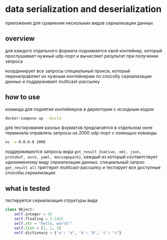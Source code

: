 # data serialization and deserialization
приложение для сравнения нескольких видов сериализации данных

## overview
для каждого отдельного формата поднимается свой контейнер, 
который прослушивает нужный udp-порт и 
вычисляет результат при получении запроса

координирует все запросы специальный прокси, который перенаправляет 
их нужным контейнерам по способу сериализации данных
и поддерживает multicast-рассылку

## how to use
команда для поднятия контейнеров в директории с исходным кодом
```bash
docker-compose up --build
```


для тестирования разных форматов предлагается 
в отдельном окне терминала оправлять запросы 
на 2000 udp-порт с помощью команды
```bash
nc -u 0.0.0.0 2000
```
поддерживаются запросы вида `get_result {native, xml, json, protobuf, avro, yaml, messagepack}`, каждый 
из который соответствует одноименному виду сериализации данных. 
специальный запрос `get_result all` триггерит multicast-рассылку 
и тестирует все доступные способы сериализации


## what is tested
тестируется сериализация структуры вида
```python
class Object:
    self.integer = 42
    self.floating = 3.1415
    self.str = "hello, world!"
    self.list = [1, 2, 3]
    self.dictionary = {'a': "a", 'b': "b", 'c': "c"}
```
